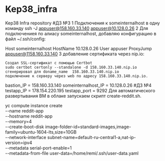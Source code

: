 # Kep38_infra
Kep38 Infra repository
#ДЗ №3
1
Подключения к someinternalhost в одну команду ssh -J appuser@158.160.33.140 appuser@10.128.0.26
2
Для подключениея по алиасу someinternalhost, добавляю конфигурацию в файл ~/.ssh/config:

Host someinternalhost
  HostName 10.128.0.26
  User appuser
  ProxyJump appuser@1158.160.33.140
3
добавление сертификата через nip.io:

    Создал SSL-сертификат с помощью Certbot
    sudo certbot certonly --standalone -d 158.160.33.140.nip.io
    сгенерировал для doname_name  158.160.33.140.nip.io
    подключение к серверу через web по адресу 158.160.33.140.nip.io.


bastion_IP = 158.160.33.140
someinternalhost_IP = 10.128.0.26
#ДЗ №4
testapp_IP = 178.154.220.195 testapp_port = 9292
Для автоматического развертывания ВМ в облаке запускаем скрипт create-reddit.sh.

yc compute instance create \
  --name reddit-app \
  --hostname reddit-app \
  --memory=4 \
  --create-boot-disk image-folder-id=standard-images,image-family=ubuntu-1604-lts,size=10GB \
  --network-interface subnet-name=default-ru-central1-a,nat-ip-version=ipv4 \
  --metadata serial-port-enable=1 \
  --metadata-from-file user-data=/home/remi/.ssh/user-data.yaml

